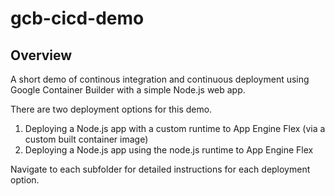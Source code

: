 # gcb-cicd-demo

## Overview

A short demo of continous integration and continuous deployment using Google Container Builder with a simple Node.js web app.

There are two deployment options for this demo.

1. Deploying a Node.js app with a custom runtime to App Engine Flex (via a custom built container image)
2. Deploying a Node.js app using the node.js runtime to App Engine Flex

Navigate to each subfolder for detailed instructions for each deployment option.